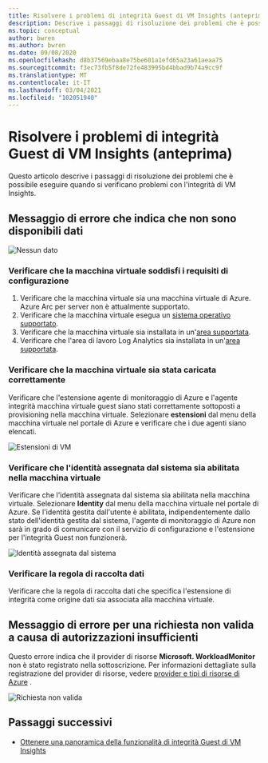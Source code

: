 ```yaml
---
title: Risolvere i problemi di integrità Guest di VM Insights (anteprima)
description: Descrive i passaggi di risoluzione dei problemi che è possibile eseguire quando si verificano problemi con l'integrità di VM Insights.
ms.topic: conceptual
author: bwren
ms.author: bwren
ms.date: 09/08/2020
ms.openlocfilehash: d8b37569ebaa8e75be601a1efd65a23a61aeaa75
ms.sourcegitcommit: f3ec73fb5f8de72fe483995bd4bbad9b74a9cc9f
ms.translationtype: MT
ms.contentlocale: it-IT
ms.lasthandoff: 03/04/2021
ms.locfileid: "102051940"
---
```

# <a name="troubleshoot-vm-insights-guest-health-preview"></a>Risolvere i problemi di integrità Guest di VM Insights (anteprima)
Questo articolo descrive i passaggi di risoluzione dei problemi che è possibile eseguire quando si verificano problemi con l'integrità di VM Insights.

## <a name="error-message-that-no-data-is-available"></a>Messaggio di errore che indica che non sono disponibili dati 

![Nessun dato](media/vminsights-health-troubleshoot/no-data.png)


### <a name="verify-that-the-virtual-machine-meets-configuration-requirements"></a>Verificare che la macchina virtuale soddisfi i requisiti di configurazione

1. Verificare che la macchina virtuale sia una macchina virtuale di Azure. Azure Arc per server non è attualmente supportato.
2. Verificare che la macchina virtuale esegua un [sistema operativo supportato](vminsights-health-enable.md?current-limitations.md).
3. Verificare che la macchina virtuale sia installata in un'[area supportata](vminsights-health-enable.md?current-limitations.md).
4. Verificare che l'area di lavoro Log Analytics sia installata in un'[area supportata](vminsights-health-enable.md?current-limitations.md).

### <a name="verify-that-the-vm-is-properly-onboarded"></a>Verificare che la macchina virtuale sia stata caricata correttamente
Verificare che l'estensione agente di monitoraggio di Azure e l'agente integrità macchina virtuale guest siano stati correttamente sottoposti a provisioning nella macchina virtuale. Selezionare **estensioni** dal menu della macchina virtuale nel portale di Azure e verificare che i due agenti siano elencati.

![Estensioni di VM](media/vminsights-health-troubleshoot/extensions.png)

### <a name="verify-the-system-assigned-identity-is-enabled-on-the-virtual-machine"></a>Verificare che l'identità assegnata dal sistema sia abilitata nella macchina virtuale
Verificare che l'identità assegnata dal sistema sia abilitata nella macchina virtuale. Selezionare **Identity** dal menu della macchina virtuale nel portale di Azure. Se l'identità gestita dall'utente è abilitata, indipendentemente dallo stato dell'identità gestita dal sistema, l'agente di monitoraggio di Azure non sarà in grado di comunicare con il servizio di configurazione e l'estensione per l'integrità Guest non funzionerà.

![Identità assegnata dal sistema](media/vminsights-health-troubleshoot/system-identity.png)

### <a name="verify-data-collection-rule"></a>Verificare la regola di raccolta dati
Verificare che la regola di raccolta dati che specifica l'estensione di integrità come origine dati sia associata alla macchina virtuale.

## <a name="error-message-for-bad-request-due-to-insufficient-permissions"></a>Messaggio di errore per una richiesta non valida a causa di autorizzazioni insufficienti
Questo errore indica che il provider di risorse **Microsoft. WorkloadMonitor** non è stato registrato nella sottoscrizione. Per informazioni dettagliate sulla registrazione del provider di risorse, vedere [provider e tipi di risorse di Azure](../../azure-resource-manager/management/resource-providers-and-types.md#register-resource-provider) . 

![Richiesta non valida](media/vminsights-health-troubleshoot/bad-request.png)

## <a name="next-steps"></a>Passaggi successivi

- [Ottenere una panoramica della funzionalità di integrità Guest di VM Insights](vminsights-health-overview.md)